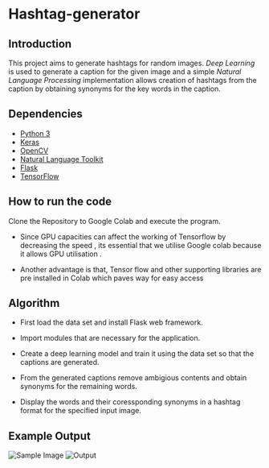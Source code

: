 # Hashtag-generator


## Introduction

This project aims to generate hashtags for random images. *Deep Learning* is used to generate a caption for the given image and a simple *Natural Language Processing* implementation allows creation of hashtags from the caption by obtaining synonyms for the key words in the caption.

## Dependencies

*  [Python 3](https://www.python.org/)
*  [Keras](https://keras.io/)
*  [OpenCV](https://opencv.org/)
*  [Natural Language Toolkit](https://www.nltk.org/)
*  [Flask](https://flask.palletsprojects.com/en/2.0.x/)
*  [TensorFlow](https://www.tensorflow.org/install/pip)

    
## How to run the code
Clone the Repository to Google Colab and execute the program.

* Since GPU capacities can affect the working of Tensorflow by decreasing the speed , its essential that we utilise Google colab because it allows GPU utilisation .

* Another advantage is that, Tensor flow and other supporting libraries are pre installed in Colab which paves way for easy access

## Algorithm

* First load the data set and install Flask web framework.

* Import modules that are necessary for the application.

* Create a deep learning model and train it using the data set so that the captions are generated.

* From the generated captions remove ambigious contents and obtain synonyms for the remaining words.

* Display the words and their coressponding synonyms in a hashtag format for the specified input image. 

## Example Output

![Sample Image](https://user-images.githubusercontent.com/80977779/128613023-03e1105a-a9a5-4a2d-a188-83fbb9dc03f3.jpg)
![Output](https://user-images.githubusercontent.com/80977779/128613144-3bd0ebe9-8b40-41c8-bd12-3a938e2e8f9a.jpg)




